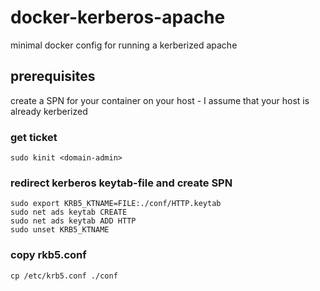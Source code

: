 # docker-kerberos-apache
minimal docker config for running a kerberized apache

## prerequisites
create a SPN for your container on your host - I assume that your host is already kerberized

### get ticket
```
sudo kinit <domain-admin>
```

### redirect kerberos keytab-file and create SPN
```
sudo export KRB5_KTNAME=FILE:./conf/HTTP.keytab
sudo net ads keytab CREATE
sudo net ads keytab ADD HTTP
sudo unset KRB5_KTNAME
```

### copy rkb5.conf
```
cp /etc/krb5.conf ./conf
```

